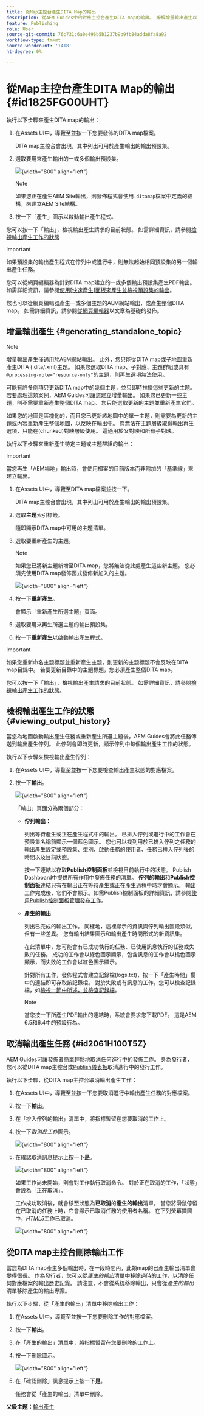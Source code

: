 ```yaml
---
title: 從Map主控台產生DITA Map的輸出
description: 從AEM Guides中的對應主控台產生DITA map的輸出。 瞭解增量輸出產生以及如何檢視狀態、取消和刪除輸出任務。
feature: Publishing
role: User
source-git-commit: 76c731c6a0e496b5b1237b9b9fb84adda8fa8a92
workflow-type: tm+mt
source-wordcount: '1418'
ht-degree: 0%

---
```


# 從Map主控台產生DITA Map的輸出 {#id1825FG00UHT}

執行以下步驟來產生DITA map的輸出：

1. 在Assets UI中，導覽至並按一下您要發佈的DITA map檔案。

   DITA map主控台會出現，其中列出可用於產生輸出的輸出預設集。

1. 選取要用來產生輸出的一或多個輸出預設集。

   ![](images/generate-multiple-outputs-uuid.png){width="800" align="left"}

   >[!NOTE]
   >
   > 如果您正在產生AEM Site輸出，則發佈程式會使用`.ditamap`檔案中定義的結構，來建立AEM Site結構。

1. 按一下「產生」圖示以啟動輸出產生程式。


您可以按一下「輸出」，檢視輸出產生請求的目前狀態。 如需詳細資訊，請參閱[檢視輸出產生工作的狀態](#viewing_output_history)

>[!IMPORTANT]
>
> 如果預設集的輸出產生程式在佇列中或進行中，則無法起始相同預設集的另一個輸出產生任務。

您可以從網頁編輯器為針對DITA map建立的一或多個輸出預設集產生PDF輸出。 如需詳細資訊，請參閱[使用[快速產生]面板來產生並檢視預設集的輸出](web-editor-quick-generate-panel.md#)。

您也可以從網頁編輯器產生一或多個主題的AEM網站輸出，或產生整個DITA map。 如需詳細資訊，請參閱[從網頁編輯器](web-editor-article-publishing.md#id218CK0U019I)以文章為基礎的發佈。

## 增量輸出產生 {#generating_standalone_topic}

>[!NOTE]
>
> 增量輸出產生僅適用於AEM網站輸出。 此外，您只能從DITA map或子地圖重新產生DITA \(.dita/.xml\)主題。 如果您選取DITA map、子對應、主題群組或具有`@processing-role="resource-only"`的主題，則再生選項無法使用。

可能有許多例項只更新DITA map中的幾個主題，並只即時推播這些更新的主題。 若要處理這類案例，AEM Guides可讓您建立增量輸出。 如果您已更新一些主題，則不需要重新產生整個DITA map。 您只能選取更新的主題並重新產生它們。

如果您的地圖是區塊化的，而且您已更新該地圖中的單一主題，則需要為更新的主題或內容重新產生整個地圖，以反映在輸出中。 您無法在主題層級取得輸出再生選項，只能在\(chunked\)對映層級使用。 這適用於父對映和所有子對映。

執行以下步驟來重新產生特定主題或主題群組的輸出：

>[!IMPORTANT]
>
> 當您再生「AEM場地」輸出時，會使用檔案的目前版本而非附加的「基準線」來建立輸出。

1. 在Assets UI中，導覽至DITA map檔案並按一下。

   DITA map主控台會出現，其中列出可用於產生輸出的輸出預設集。

1. 選取&#x200B;**主題**&#x200B;索引標籤。

   隨即顯示DITA map中可用的主題清單。

1. 選取要重新產生的主題。

   >[!NOTE]
   >
   > 如果您已將新主題新增至DITA map，您將無法從此處產生這些新主題。 您必須先使用DITA map發佈函式發佈新加入的主題。

   ![](images/regenerate-topics.png){width="800" align="left"}

1. 按一下&#x200B;**重新產生**。

   會顯示「重新產生所選主題」頁面。

1. 選取要用來再生所選主題的輸出預設集。

1. 按一下&#x200B;**重新產生**&#x200B;以啟動輸出產生程式。


>[!IMPORTANT]
>
> 如果您重新命名主題標題並重新產生主題，則更新的主題標題不會反映在DITA map目錄中。 若要更新目錄中的主題標題，您必須產生整個DITA map。

您可以按一下「輸出」，檢視輸出產生請求的目前狀態。 如需詳細資訊，請參閱[檢視輸出產生工作的狀態](#viewing_output_history)。

## 檢視輸出產生工作的狀態 {#viewing_output_history}

當您為地圖啟動輸出產生任務或重新產生所選主題後，AEM Guides會將此任務傳送到輸出產生佇列。 此佇列會即時更新，顯示佇列中每個輸出產生工作的狀態。

執行以下步驟來檢視輸出產生佇列：

1. 在Assets UI中，導覽至並按一下您要檢查輸出產生狀態的對應檔案。

1. 按一下&#x200B;**輸出**。

   ![](images/output-queued.png){width="800" align="left"}

   「輸出」頁面分為兩個部分：

   - **佇列輸出：**

     列出等待產生或正在產生程式中的輸出。 已排入佇列或進行中的工作會在預設集名稱前顯示一個藍色圖示。 您也可以找到用於已排入佇列之任務的輸出產生設定或預設集、型別、啟動任務的使用者、任務已排入佇列後的時間以及目前狀態。

     按一下連結以存取&#x200B;**Publish控制面板**&#x200B;並檢視目前執行中的狀態。 Publish Dashboard中提供所有作用中發佈任務的清單。 **佇列的輸出**&#x200B;和&#x200B;**Publish控制面板**&#x200B;連結只有在輸出正在等待產生或正在產生過程中時才會顯示。 輸出工作完成後，它們不會顯示。如需Publish控制面板的詳細資訊，請參閱[使用Publish控制面板管理發布工作](generate-output-publish-dashboard.md#)。

   - **產生的輸出**

     列出已完成的輸出工作。 同樣地，這裡顯示的資訊與佇列輸出區段類似，但有一些差異。 您有輸出結果圖示和輸出產生時間形式的新資訊集。

     在此清單中，您可能會有已成功執行的任務、已使用訊息執行的任務或失敗的任務。 成功的工作會以綠色圖示顯示，包含訊息的工作會以橘色圖示顯示，而失敗的工作會以紅色圖示顯示。

     針對所有工作，發佈程式會建立記錄檔\(logs.txt\)，按一下「產生時間」欄中的連結即可存取該記錄檔。 對於失敗或有訊息的工作，您可以檢查記錄檔，如[檢視一節中所述，並檢查記錄檔](generate-output-basic-troubleshooting.md#id1822G0P0CHS)。

     >[!NOTE]
     >
     > 當您按一下所產生PDF輸出的連結時，系統會要求您下載PDF。 這是AEM 6.5和6.4中的預設行為。


## 取消輸出產生任務 {#id2061H100T5Z}

AEM Guides可讓發佈者簡單輕鬆地取消任何進行中的發佈工作。 身為發行者，您可以從DITA map主控台或[Publish儀表板](generate-output-publish-dashboard.md#)取消進行中的發行工作。

執行以下步驟，從DITA map主控台取消輸出產生工作：

1. 在Assets UI中，導覽至並按一下您要取消進行中輸出產生任務的對應檔案。

1. 按一下&#x200B;**輸出**。

1. 在「排入佇列的輸出」清單中，將指標暫留在您要取消的工作上。

1. 按一下&#x200B;*取消此工作*&#x200B;圖示。

   ![](images/cancel-publish-task-map-console.png){width="800" align="left"}

1. 在確認取消訊息提示上按一下&#x200B;**是**。

   ![](images/confirm-cancel-output-map-condole.png){width="800" align="left"}

   如果工作尚未開始，則會對工作執行取消命令。 對於正在取消的工作，「狀態」會設為「正在取消」。

   工作成功取消後，就會移至狀態為&#x200B;**已取消**&#x200B;的&#x200B;**產生的輸出**&#x200B;清單。 當您將滑鼠停留在已取消的任務上時，它會顯示已取消任務的使用者名稱。 在下列熒幕擷圖中，*HTML5*&#x200B;工作已取消。

   ![](images/cancelled-output-task.png){width="800" align="left"}


## 從DITA map主控台刪除輸出工作

當您為DITA map產生多個輸出時，在一段時間內，此類map的已產生輸出清單會變得很長。 作為發行者，您可以從&#x200B;*產生的輸出*&#x200B;清單中移除過時的工作，以清除任何對應檔案的輸出歷史記錄。 請注意，不會從系統移除輸出，只會從&#x200B;*產生的輸出*&#x200B;清單移除產生的輸出專案。

執行以下步驟，從「產生的輸出」清單中移除輸出工作：

1. 在Assets UI中，導覽至並按一下您要刪除工作的對應檔案。

1. 按一下&#x200B;**輸出**。

1. 在「產生的輸出」清單中，將指標暫留在您要刪除的工作上。

1. 按一下刪除圖示。

   ![](images/delete-output-task.png){width="800" align="left"}

1. 在「確認刪除」訊息提示上按一下&#x200B;**是**。

   任務會從「產生的輸出」清單中刪除。


**父級主題：**[&#x200B;輸出產生](generate-output.md)
